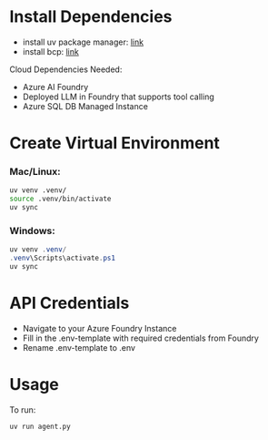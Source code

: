 # Install Dependencies

- install uv package manager: [link](https://docs.astral.sh/uv/getting-started/installation/)
- install bcp: [link](https://learn.microsoft.com/en-us/sql/tools/bcp-utility?view=sql-server-ver17&tabs=windows)

Cloud Dependencies Needed:
- Azure AI Foundry
- Deployed LLM in Foundry that supports tool calling 
- Azure SQL DB Managed Instance

# Create Virtual Environment

### Mac/Linux:

```bash
uv venv .venv/
source .venv/bin/activate
uv sync
```

### Windows:

```powershell
uv venv .venv/
.venv\Scripts\activate.ps1
uv sync
```

# API Credentials

* Navigate to your Azure Foundry Instance
* Fill in the .env-template with required credentials from Foundry
* Rename .env-template to .env

# Usage

To run: 
```bash
uv run agent.py
```
